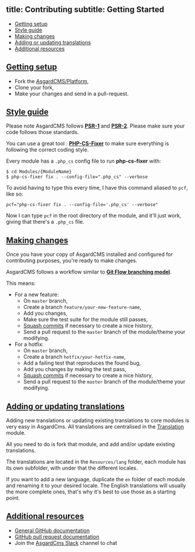 title: Contributing
subtitle: Getting Started
-------

- [Getting setup](#getting-setup)
- [Style guide](#style-guide)
- [Making changes](#making-changes)
- [Adding or updating translations](#adding-updating-translations)
- [Additional resources](#additional-resources)

## <a name="getting-setup" class="anchor" href="#getting-setup">Getting setup</a>


- Fork the [AsgardCMS/Platform](https://github.com/AsgardCms/Platform),
- Clone your fork,
- Make your changes and send in a pull-request.


## <a name="style-guide" class="anchor" href="#style-guide">Style guide</a>

Please note AsgardCMS follows **[PSR-1](http://www.php-fig.org/psr/psr-1/)** and **[PSR-2](http://www.php-fig.org/psr/psr-2/)**. Please make sure your code follows those standards.

You can use a great tool : **[PHP-CS-Fixer](https://github.com/FriendsOfPHP/PHP-CS-Fixer)** to make sure everything is following the correct coding style.

Every module has a `.php_cs` config file to run **php-cs-fixer** with:

``` .language-bash
$ cd Modules/{ModuleName}
$ php-cs-fixer fix . --config-file=".php_cs" --verbose
```

To avoid having to type this every time, I have this command aliased to `pcf`, like so:

``` .language-bash
pcf="php-cs-fixer fix . --config-file='.php_cs' --verbose"
```
Now I can type `pcf` in the root directory of the module, and it'll just work, giving that there's a `.php_cs` file.


## <a name="making-changes" class="anchor" href="#making-changes">Making changes</a>

Once you have your copy of AsgardCMS installed and configured for contributing purposes, you're ready to make changes.

AsgardCMS follows a workflow similar to **[Git Flow branching model](https://www.atlassian.com/git/tutorials/comparing-workflows/gitflow-workflow/)**.

This means:

- For a new feature: 
	- On `master` branch,
	- Create a branch `feature/your-new-feature-name`,
	- Add you changes,
	- Make sure the test suite for the module still passes,
	- [Squash commits](https://ariejan.net/2011/07/05/git-squash-your-latests-commits-into-one/) if necessary to create a nice history,
	- Send a pull request to the `master` branch of the module/theme your modifying.
- For a hotfix:
	- On `master` branch,
	- Create a branch `hotfix/your-hotfix-name`,
	- Add a failing test that reproduces the found bug,
	- Add you changes by making the test pass,
	- [Squash commits](https://ariejan.net/2011/07/05/git-squash-your-latests-commits-into-one/) if necessary to create 	a nice history,
	- Send a pull request to the `master` branch of the module/theme your modifying.

## <a name="adding-updating-translations" class="anchor" href="#adding-updating-translations">Adding or updating translations</a>


Adding new translations or updating existing translations to core modules is very easy in AsgardCms. All translations are centralised in the [Translation](https://github.com/AsgardCms/Translation) module. 

All you need to do is fork that module, and add and/or update existing translations. 

The translations are located in the `Resources/lang` folder, each module has its own subfolder, with under that the different locales.

If you want to add a new language, duplicate the `en` folder of each module and renaming it to your desired locale. The English translations will usually the more complete ones, that's why it's best to use those as a starting point. 


## <a name="additional-resources" class="anchor" href="#additional-resources">Additional resources</a>


* [General GitHub documentation](http://help.github.com/)
* [GitHub pull request documentation](http://help.github.com/send-pull-requests/)
* Join the [AsgardCms Slack](http://slack.asgardcms.com/) channel to chat

